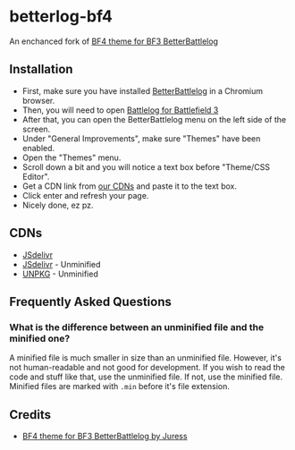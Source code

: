 

# betterlog-bf4
An enchanced fork of [BF4 theme for BF3 BetterBattlelog](https://github.com/brainfoolong/better-battlelog/blob/master/themes/bf4-theme-juress.css)


## Installation

- First, make sure you have installed [BetterBattlelog](https://chrome.google.com/webstore/detail/better-battlelog-bblog/kjlfnjepjdmlppapoikepbaabbghofma) in a Chromium browser.
- Then, you will need to open [Battlelog for Battlefield 3](https://battlelog.battlefield.com/bf3)
- After that, you can open the BetterBattlelog menu on the left side of the screen.
- Under "General Improvements", make sure "Themes" have been enabled.
- Open the "Themes" menu.
- Scroll down a bit and you will notice a text box before "Theme/CSS Editor".
- Get a CDN link from [our CDNs](#CDNs) and paste it to the text box.
- Click enter and refresh your page.
- Nicely done, ez pz.

## CDNs

- [JSdelivr](https://cdn.jsdelivr.net/npm/betterlog3-bf4/bf4-theme.min.css)
- [JSdelivr](https://cdn.jsdelivr.net/npm/betterlog3-bf4/bf4-theme.css) - Unminified
- [UNPKG](https://unpkg.com/betterlog3-bf4@0.1.0/bf4-theme.css) - Unminified

## Frequently Asked Questions

### What is the difference between an unminified file and the minified one?

A minified file is much smaller in size than an unminified file. However, it's not human-readable and not good for development. If you wish to read the code and stuff like that, use the unminified file. If not, use the minified file. Minified files are marked with `.min` before it's file extension.


## Credits

- [BF4 theme for BF3 BetterBattlelog by Juress](https://github.com/brainfoolong/better-battlelog/blob/master/themes/bf4-theme-juress.css)
